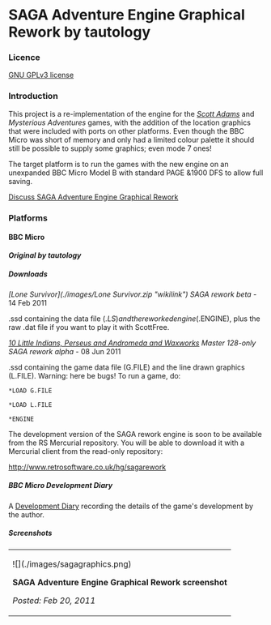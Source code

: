 # SAGA Adventure Engine Graphical Rework by tautology

### Licence

[GNU GPLv3 license](http://en.wikipedia.org/wiki/GNU_General_Public_License)

### Introduction

This project is a re-implementation of the engine for the _[Scott Adams](http://www.msadams.com/)_ and _Mysterious Adventures_ games, with the addition of the location graphics that were included with ports on other platforms. Even though the BBC Micro was short of memory and only had a limited colour palette it should still be possible to supply some graphics; even mode 7 ones!

The target platform is to run the games with the new engine on an unexpanded BBC Micro Model B with standard PAGE &1900 DFS to allow full saving.

[Discuss SAGA Adventure Engine Graphical Rework](http://www.retrosoftware.co.uk/forum/viewforum.php?f=83)

### Platforms

#### BBC Micro

**_Original by tautology_**

##### Downloads

_[Lone Survivor](./images/Lone Survivor.zip "wikilink") SAGA rework beta_ - 14 Feb 2011

.ssd containing the data file ($.LS) and the reworked engine ($.ENGINE), plus the raw .dat file if you want to play it with ScottFree.

_[10 Little Indians, Perseus and Andromeda and Waxworks](./images/Saga.zip "wikilink") Master 128-only SAGA rework alpha_ - 08 Jun 2011

.ssd containing the game data file (G.FILE) and the line drawn graphics (L.FILE). Warning: here be bugs! To run a game, do:

    *LOAD G.FILE

    *LOAD L.FILE

    *ENGINE

The development version of the SAGA rework engine is soon to be available from the RS Mercurial repository. You will be able to download it with a Mercurial client from the read-only repository:

<http://www.retrosoftware.co.uk/hg/sagarework>

##### BBC Micro Development Diary

A [Development Diary](SAGADiary "wikilink") recording the details of the game's development by the author.

##### Screenshots

<table>

<tbody>

<tr class="odd">

<td><p>![](./images/sagagraphics.png)

<strong>SAGA Adventure Engine Graphical Rework screenshot</strong><br />

<em>Posted: Feb 20, 2011</em></p></td>

</tr>

</tbody>

</table>
